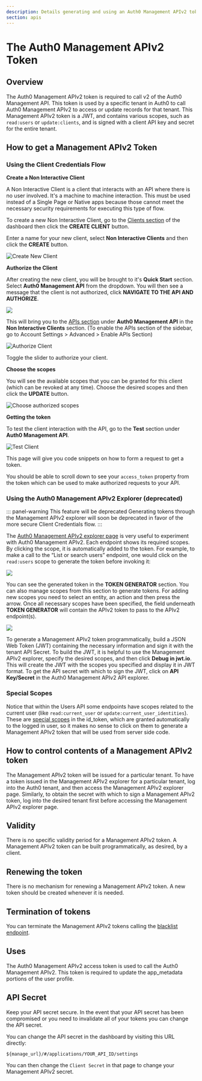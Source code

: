 ```yaml
---
description: Details generating and using an Auth0 Management APIv2 token.
section: apis
---
```


# The Auth0 Management APIv2 Token

## Overview

The Auth0 Management APIv2 token is required to call v2 of the Auth0 Management API.  This token is used by a specific tenant in Auth0 to call Auth0 Management APIv2 to access or update records for that tenant.  This Management APIv2 token is a JWT, and contains various scopes, such as `read:users` or `update:clients`, and is signed with a client API key and secret for the entire tenant.

## How to get a Management APIv2 Token

### Using the Client Credentials Flow

**Create a Non Interactive Client**

A Non Interactive Client is a client that interacts with an API where there is no user involved. It's a machine to machine interaction. This must be used instead of a Single Page or Native apps because those cannot meet the necessary security requirements for executing this type of flow.

To create a new Non Interactive Client, go to the [Clients section](${manage_url}/#/clients) of the dashboard then click the **CREATE CLIENT** button.

Enter a name for your new client, select **Non Interactive Clients** and then click the **CREATE** button.

![Create New Client](/media/articles/api/tokens/noninteractive-client.png)

**Authorize the Client**

After creating the new client, you will be brought to it's **Quick Start** section. Select **Auth0 Management API** from the dropdown. You will then see a message that the client is not authorized, click **NAVIGATE TO THE API AND AUTHORIZE**.

![](/media/articles/api/tokens/navigate-button.png)

This will bring you to the [APIs section](${manage_url}/#/apis) under **Auth0 Management API** in the **Non Interactive Clients** section. (To enable the APIs section of the sidebar, go to Account Settings > Advanced > Enable APIs Section)

![Authorize Client](/media/articles/api/tokens/authorize-noninteractive.png)

Toggle the slider to authorize your client.

**Choose the scopes**

You will see the available scopes that you can be granted for this client (which can be revoked at any time). Choose the desired scopes and then click the **UPDATE** button.

![Choose authorized scopes](/media/articles/api/tokens/choose-scopes.png)

**Getting the token**

To test the client interaction with the API, go to the **Test** section under **Auth0 Management API**.

![Test Client](/media/articles/api/tokens/test-client.png)

This page will give you code snippets on how to form a request to get a token.

You should be able to scroll down to see your `access_token` property from the token which can be used to make authorized requests to your API.

### Using the Auth0 Management APIv2 Explorer (deprecated)

::: panel-warning This feature will be deprecated
Generating tokens through the Management APIv2 explorer will soon be deprecated in favor of the more secure Client Credentials flow.
:::

The [Auth0 Management APIv2 explorer page](/api/v2) is very useful to experiment with Auth0 Management APIv2. Each endpoint shows its required scopes. By clicking the scope, it is automatically added to the token. For example, to make a call to the “List or search users” endpoint, one would click on the `read:users` scope to generate the token before invoking it:

![](/media/articles/api/tokens/endpoint-scope.png)

You can see the generated token in the **TOKEN GENERATOR** section. You can also manage scopes from this section to generate tokens. For adding new scopes you need to select an entity, an action and then press the arrow. Once all necessary scopes have been specified, the field underneath **TOKEN GENERATOR** will contain the APIv2 token to pass to the APIv2 endpoint(s).

![](/media/articles/api/tokens/token-generator.png)

To generate a Management APIv2 token programmatically, build a JSON Web  Token (JWT) containing the necessary information and sign it with the tenant API Secret. To build the JWT, it is helpful to use the Management APIv2 explorer, specify the desired scopes, and then click **Debug in jwt.io**. This will create the JWT with the scopes you specified and display it in JWT format. To get the API secret with which to sign the JWT, click on **API Key/Secret** in the Auth0 Management APIv2 API explorer.

### Special Scopes

Notice that within the Users API some endpoints have scopes related to the current user (like `read:current_user` or `update:current_user_identities`). These are [special scopes](/api/v2/changes#the-id_token-and-special-scopes) in the id_token, which are granted automatically to the logged in user, so it makes no sense to click on them to generate a Management APIv2 token that will be used from server side code.

## How to control contents of a Management APIv2 token

The Management APIv2 token will be issued for a particular tenant.  To have a token issued in the Management APIv2 explorer for a particular tenant, log into the Auth0 tenant, and then access the Management APIv2 explorer page.  Similarly, to obtain the secret with which to sign a Management APIv2 token, log into the desired tenant first before accessing the Management APIv2 explorer page.

## Validity

There is no specific validity period for a Management APIv2 token.  A Management APIv2 token can be built programmatically, as desired, by a client.

## Renewing the token

There is no mechanism for renewing a Management APIv2 token.  A new token should be created whenever it is needed.

## Termination of tokens

You can terminate the Management APIv2 tokens calling the [blacklist endpoint](/api/v2#!/Blacklists/post_tokens).

## Uses

The Auth0 Management APIv2 access token is used to call the Auth0 Management APIv2.  This token is required to update the app_metadata portions of the user profile.

## API Secret

Keep your API secret secure. In the event that your API secret has been compromised or you need to invalidate all of your tokens you can change the API secret.

You can change the API secret  in the dashboard by visiting this URL directly:
```
${manage_url}/#/applications/YOUR_API_ID/settings
```

You can then change the `Client Secret` in that page to change your Management APIv2 secret.
